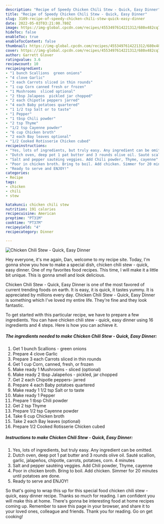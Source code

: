 ```yaml
---
description: "Recipe of Speedy Chicken Chili Stew - Quick, Easy Dinner"
title: "Recipe of Speedy Chicken Chili Stew - Quick, Easy Dinner"
slug: 3109-recipe-of-speedy-chicken-chili-stew-quick-easy-dinner
date: 2022-05-03T03:21:00.780Z
image: https://img-global.cpcdn.com/recipes/4553497614221312/680x482cq70/chicken-chili-stew-quick-easy-dinner-recipe-main-photo.jpg
hideToc: false
enableToc: true
enableTocContent: false
thumbnail: https://img-global.cpcdn.com/recipes/4553497614221312/680x482cq70/chicken-chili-stew-quick-easy-dinner-recipe-main-photo.jpg
cover: https://img-global.cpcdn.com/recipes/4553497614221312/680x482cq70/chicken-chili-stew-quick-easy-dinner-recipe-main-photo.jpg
author: Garrett Glover
ratingvalue: 3.6
reviewcount: 10
recipeingredient:
- "1 bunch Scallions  green onions"
- "4 clove Garlic"
- "3 each Carrots sliced in thin rounds"
- "1 cup Corn canned fresh or frozen"
- "1 Mushrooms  sliced optional"
- "2 tbsp Jalapeos  pickled jar chopped"
- "2 each Chipotle peppers jarred"
- "4 each Baby potatoes quartered"
- "1 1/2 tsp Salt or to taste"
- "1 Pepper"
- "1 tbsp Chili powder"
- "2 tsp Thyme"
- "1/2 tsp Cayenne powder"
- "6 cup Chicken broth"
- "2 each Bay leaves optional"
- "1/2 Cooked Rotisserie Chicken cubed"
recipeinstructions:
- "Yes, lots of ingredients, but truly easy. Any ingredient can be omitted."
- "Dutch oven, deep pot 1 pat butter and 3 rounds olive oil. Sauté scallion, garlic, jalapeños, chipotle, carrots, potatoes, corn. 4 minutes"
- "Salt and pepper sautéing veggies. Add Chili powder, Thyme, cayenne"
- "Poor in chicken broth. Bring to boil. Add chicken. Simmer for 20 minutes until potatoes are done."
- "Ready to serve and ENJOY!"
categories:
- Recipe
tags:
- chicken
- chili
- stew

katakunci: chicken chili stew 
nutrition: 191 calories
recipecuisine: American
preptime: "PT31M"
cooktime: "PT37M"
recipeyield: "4"
recipecategory: Dinner

---
```



![Chicken Chili Stew - Quick, Easy Dinner](https://img-global.cpcdn.com/recipes/4553497614221312/680x482cq70/chicken-chili-stew-quick-easy-dinner-recipe-main-photo.jpg)

Hey everyone, it's me again, Dan, welcome to my recipe site. Today, I'm gonna show you how to make a special dish, chicken chili stew - quick, easy dinner. One of my favorites food recipes. This time, I will make it a little bit unique. This is gonna smell and look delicious.



Chicken Chili Stew - Quick, Easy Dinner is one of the most favored of current trending foods on earth. It is easy, it is quick, it tastes yummy. It is appreciated by millions every day. Chicken Chili Stew - Quick, Easy Dinner is something which I've loved my entire life. They're fine and they look fantastic.


To get started with this particular recipe, we have to prepare a few ingredients. You can have chicken chili stew - quick, easy dinner using 16 ingredients and 4 steps. Here is how you can achieve it.

<!--inarticleads1-->

##### The ingredients needed to make Chicken Chili Stew - Quick, Easy Dinner:

1. Get 1 bunch Scallions - green onions
1. Prepare 4 clove Garlic
1. Prepare 3 each Carrots sliced in thin rounds
1. Get 1 cup Corn, canned, fresh, or frozen
1. Make ready 1 Mushrooms - sliced (optional)
1. Make ready 2 tbsp Jalapeños - pickled, jar chopped
1. Get 2 each Chipotle peppers- jarred
1. Prepare 4 each Baby potatoes quartered
1. Make ready 1 1/2 tsp Salt or to taste
1. Make ready 1 Pepper
1. Prepare 1 tbsp Chili powder
1. Get 2 tsp Thyme
1. Prepare 1/2 tsp Cayenne powder
1. Take 6 cup Chicken broth
1. Take 2 each Bay leaves (optional)
1. Prepare 1/2 Cooked Rotisserie Chicken cubed




<!--inarticleads2-->

##### Instructions to make Chicken Chili Stew - Quick, Easy Dinner:

1. Yes, lots of ingredients, but truly easy. Any ingredient can be omitted.
1. Dutch oven, deep pot 1 pat butter and 3 rounds olive oil. Sauté scallion, garlic, jalapeños, chipotle, carrots, potatoes, corn. 4 minutes
1. Salt and pepper sautéing veggies. Add Chili powder, Thyme, cayenne
1. Poor in chicken broth. Bring to boil. Add chicken. Simmer for 20 minutes until potatoes are done.
1. Ready to serve and ENJOY!



So that's going to wrap this up for this special food chicken chili stew - quick, easy dinner recipe. Thanks so much for reading. I am confident you will make this at home. There's gonna be interesting food at home recipes coming up. Remember to save this page in your browser, and share it to your loved ones, colleague and friends. Thank you for reading. Go on get cooking!

